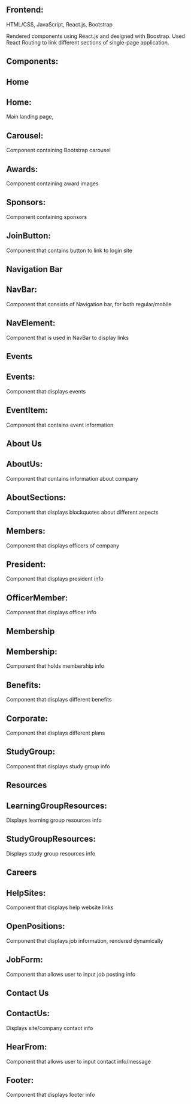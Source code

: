 ## Frontend: 
   HTML/CSS, JavaScript, React.js, Bootstrap
    
   Rendered components using React.js and designed
   with Boostrap. Used React Routing to link different
   sections of single-page application.
    
## Components:
  ## Home
  ## Home: 
   Main landing page, 
  ## Carousel: 
   Component containing Bootstrap carousel
  ## Awards: 
   Component containing award images
  ## Sponsors: 
   Component containing sponsors
  ## JoinButton: 
   Component that contains button to link to login site
  
  ## Navigation Bar
  ## NavBar: 
   Component that consists of Navigation bar, for both regular/mobile
  ## NavElement: 
   Component that is used in NavBar to display links
  
  ## Events
  ## Events: 
   Component that displays events
  ## EventItem: 
   Component that contains event information
  
  ## About Us
  ## AboutUs: 
   Component that contains information about company
  ## AboutSections: 
   Component that displays blockquotes about different aspects
  ## Members: 
   Component that displays officers of company
  ## President: 
   Component that displays president info
  ## OfficerMember: 
   Component that displays officer info
  
  ## Membership
  ## Membership:  
   Component that holds membership info
  ## Benefits: 
   Component that displays different benefits
  ## Corporate: 
   Component that displays different plans
  ## StudyGroup: 
   Component that displays study group info
  
  ## Resources
  ## LearningGroupResources: 
   Displays learning group resources info
  ## StudyGroupResources: 
   Displays study group resources info
  
  ## Careers
  ## HelpSites: 
   Component that displays help website links
  ## OpenPositions: 
   Component that displays job information, rendered dynamically
  ## JobForm: 
   Component that allows user to input job posting info
  
  
  ## Contact Us
  ## ContactUs: 
   Displays site/company contact info
  ## HearFrom: 
   Component that allows user to input contact info/message
  
  ## Footer: 
   Component that displays footer info
   
   
   